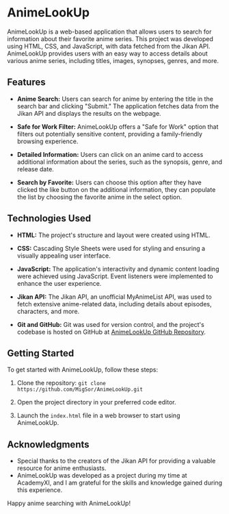 # AnimeLookUp

AnimeLookUp is a web-based application that allows users to search for information about their favorite anime series. This project was developed using HTML, CSS, and JavaScript, with data fetched from the Jikan API. AnimeLookUp provides users with an easy way to access details about various anime series, including titles, images, synopses, genres, and more.

## Features

- **Anime Search:** Users can search for anime by entering the title in the search bar and clicking "Submit." The application fetches data from the Jikan API and displays the results on the webpage.

- **Safe for Work Filter:** AnimeLookUp offers a "Safe for Work" option that filters out potentially sensitive content, providing a family-friendly browsing experience.

- **Detailed Information:** Users can click on an anime card to access additional information about the series, such as the synopsis, genre, and release date.

- **Search by Favorite:** Users can choose this option after they have clicked the like button on the additional information, they can populate the list by choosing the favorite anime in the select option.

## Technologies Used

- **HTML:** The project's structure and layout were created using HTML.

- **CSS:** Cascading Style Sheets were used for styling and ensuring a visually appealing user interface.

- **JavaScript:** The application's interactivity and dynamic content loading were achieved using JavaScript. Event listeners were implemented to enhance the user experience.

- **Jikan API:** The Jikan API, an unofficial MyAnimeList API, was used to fetch extensive anime-related data, including details about episodes, characters, and more.

- **Git and GitHub:** Git was used for version control, and the project's codebase is hosted on GitHub at [AnimeLookUp GitHub Repository](https://github.com/MigSor/AnimeLookUp).

## Getting Started

To get started with AnimeLookUp, follow these steps:

1. Clone the repository: `git clone https://github.com/MigSor/AnimeLookUp.git`

2. Open the project directory in your preferred code editor.

3. Launch the `index.html` file in a web browser to start using AnimeLookUp.

## Acknowledgments

- Special thanks to the creators of the Jikan API for providing a valuable resource for anime enthusiasts.
- AnimeLookUp was developed as a project during my time at AcademyXI, and I am grateful for the skills and knowledge gained during this experience.

Happy anime searching with AnimeLookUp!
